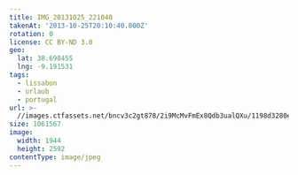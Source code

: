 ```yaml
---
title: IMG_20131025_221040
takenAt: '2013-10-25T20:10:40.000Z'
rotation: 0
license: CC BY-ND 3.0
geo:
  lat: 38.698455
  lng: -9.191531
tags:
  - lissabon
  - urlaub
  - portugal
url: >-
  //images.ctfassets.net/bncv3c2gt878/2i9McMvFmEx8Qdb3ualQXu/1198d3280e45ce57c7d89504809deca9/img_20131025_221040_10570462156_o
size: 1061567
image:
  width: 1944
  height: 2592
contentType: image/jpeg
---
```


